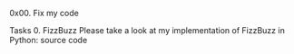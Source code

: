 0x00. Fix my code

Tasks
0. FizzBuzz
Please take a look at my implementation of FizzBuzz in Python: source code

